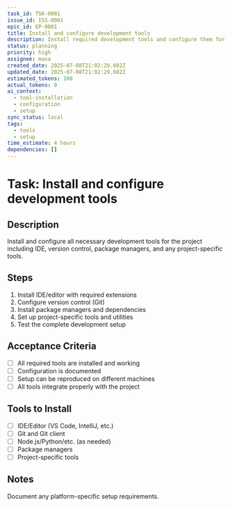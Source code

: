 ```yaml
---
task_id: TSK-0001
issue_id: ISS-0001
epic_id: EP-0001
title: Install and configure development tools
description: Install required development tools and configure them for the project
status: planning
priority: high
assignee: masa
created_date: 2025-07-08T21:02:29.602Z
updated_date: 2025-07-08T21:02:29.602Z
estimated_tokens: 100
actual_tokens: 0
ai_context:
  - tool-installation
  - configuration
  - setup
sync_status: local
tags:
  - tools
  - setup
time_estimate: 4 hours
dependencies: []
---
```


# Task: Install and configure development tools

## Description
Install and configure all necessary development tools for the project including IDE, version control, package managers, and any project-specific tools.

## Steps
1. Install IDE/editor with required extensions
2. Configure version control (Git)
3. Install package managers and dependencies
4. Set up project-specific tools and utilities
5. Test the complete development setup

## Acceptance Criteria
- [ ] All required tools are installed and working
- [ ] Configuration is documented
- [ ] Setup can be reproduced on different machines
- [ ] All tools integrate properly with the project

## Tools to Install
- [ ] IDE/Editor (VS Code, IntelliJ, etc.)
- [ ] Git and Git client
- [ ] Node.js/Python/etc. (as needed)
- [ ] Package managers
- [ ] Project-specific tools

## Notes
Document any platform-specific setup requirements.
